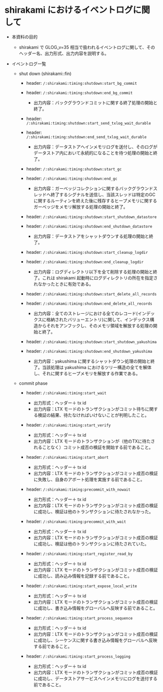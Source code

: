 # shirakami におけるイベントログに関して

- 本資料の目的
  - shirakami で GLOG_v=35 相当で扱われるイベントログに関して、そのヘッダー名、出力形式、出力内容を説明する。

- イベントログ一覧
  - shut down (shirakami::fin)
    - header: `/:shirakami:timing:shutdown:start_bg_commit`
    - header: `/:shirakami:timing:shutdown:end_bg_commit`
      - 出力内容：バックグラウンドコミットに関する終了処理の開始と終了。
  
    - header: `/:shirakami:timing:shutdown:start_send_txlog_wait_durable`
    - header: `/:shirakami:timing:shutdown:end_send_txlog_wait_durable`
      - 出力内容：データストアへインメモリログを送付し、そのログがデータストア内において永続的になることを待つ処理の開始と終了。
  
    - header: `/:shirakami:timing:shutdown:start_gc`
    - header: `/:shirakami:timing:shutdown:end_gc`
      - 出力内容：ガーベッジコレクションに関するバックグラウンドスレッドへ終了するシグナルを送信し、当該スレッドは特定のGCに関するルーティンを終えた後に残存するヒープメモリに関するガーベッジをメモリ解放する処理の開始と終了。
  
    - header: `/:shirakami:timing:shutdown:start_shutdown_datastore`
    - header: `/:shirakami:timing:shutdown:end_shutdown_datastore`
      - 出力内容：データストアをシャットダウンする処理の開始と終了。
  
    - header: `/:shirakami:timing:shutdown:start_cleanup_logdir`
    - header: `/:shirakami:timing:shutdown:end_cleanup_logdir`
      - 出力内容：ログディレクトリ以下を全て削除する処理の開始と終了。これは shirakami 起動時にログディレクトリの所在を指定されなかったときに有効である。
  
    - header: `/:shirakami:timing:shutdown:start_delete_all_records`
    - header: `/:shirakami:timing:shutdown:end_delete_all_records`
      - 出力内容：全てのストレージにおける全てのレコード(インデックスに格納されたバリューエントリ)に関して、インデックス構造からそれをアンフックし、そのメモリ領域を解放する処理の開始と終了。
  
    - header: `/:shirakami:timing:shutdown:start_shutdown_yakushima`
    - header: `/:shirakami:timing:shutdown:end_shutdown_yakushima`
      - 出力内容：yakushima に関するシャットダウン処理の開始と終了。当該処理は yakushima におけるツリー構造の全てを解体し、それに関するヒープメモリを解放する作業である。
  
  - commit phase
    - header: `/:shirakami:timing:start_wait`
      - 出力形式：ヘッダー＋ tx id
      - 出力内容：LTX モードのトランザクションがコミット待ちに関する検証の結果、待たなければいけないことが判明したこと。
  
    - header: `/:shirakami:timing:start_verify`
      - 出力形式：ヘッダー＋ tx id
      - 出力内容：LTX モードのトランザクションが（他のTXに待たされることなく）コミット成否の検証を開始する前であること。
  
    - header: `/:shirakami:timing:start_abort`
      - 出力形式：ヘッダー＋ tx id
      - 出力内容：LTX モードのトランザクションがコミット成否の検証に失敗し、自身のアボート処理を実施する前であること。
  
    - header: `/:shirakami:timing:precommit_with_nowait`
      - 出力形式：ヘッダー＋ tx id
      - 出力内容：LTX モードのトランザクションがコミット成否の検証に成功し、検証は他のトランザクションに待たされなかった。
  
    - header: `/:shirakami:timing:precommit_with_wait`
      - 出力形式：ヘッダー＋ tx id
      - 出力内容：LTX モードのトランザクションがコミット成否の検証に成功し、検証は他のトランザクションに待たされていた。
  
    - header: `/:shirakami:timing:start_register_read_by`
      - 出力形式：ヘッダー＋ tx id
      - 出力内容：LTX モードのトランザクションがコミット成否の検証に成功し、読み込み情報を記録する前であること。
  
    - header: `/:shirakami:timing:start_expose_local_write`
      - 出力形式：ヘッダー＋ tx id
      - 出力内容：LTX モードのトランザクションがコミット成否の検証に成功し、書き込み情報をグローバルへ反映する前であること。
  
    - header: `/:shirakami:timing:start_process_sequence`
      - 出力形式：ヘッダー＋ tx id
      - 出力内容：LTX モードのトランザクションがコミット成否の検証に成功し、シーケンスに関する書き込み情報をグローバルへ反映する前であること。
  
    - header: `/:shirakami:timing:start_process_logging`
      - 出力形式：ヘッダー＋ tx id
      - 出力内容：LTX モードのトランザクションがコミット成否の検証に成功し、データストアサービスへインメモリにログを送付する前であること。

